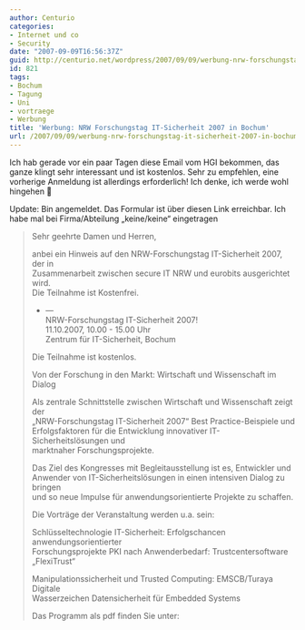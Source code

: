 ```yaml
---
author: Centurio
categories:
- Internet und co
- Security
date: "2007-09-09T16:56:37Z"
guid: http://centurio.net/wordpress/2007/09/09/werbung-nrw-forschungstag-it-sicherheit-2007-in-bochum/
id: 821
tags:
- Bochum
- Tagung
- Uni
- vortraege
- Werbung
title: 'Werbung: NRW Forschungstag IT-Sicherheit 2007 in Bochum'
url: /2007/09/09/werbung-nrw-forschungstag-it-sicherheit-2007-in-bochum/
---
```

Ich hab gerade vor ein paar Tagen diese Email vom HGI bekommen, das ganze klingt sehr interessant und ist kostenlos. Sehr zu empfehlen, eine vorherige Anmeldung ist allerdings erforderlich! Ich denke, ich werde wohl hingehen 🙂

Update: Bin angemeldet. Das Formular ist über diesen Link erreichbar. Ich habe mal bei Firma/Abteilung &#8222;keine/keine&#8220; eingetragen

> Sehr geehrte Damen und Herren,
> 
> anbei ein Hinweis auf den NRW-Forschungstag IT-Sicherheit 2007, der in  
> Zusammenarbeit zwischen secure IT NRW und eurobits ausgerichtet wird.  
> Die Teilnahme ist Kostenfrei.
> 
> - &#8212;  
> NRW-Forschungstag IT-Sicherheit 2007!  
> 11.10.2007, 10.00 - 15.00 Uhr  
> Zentrum für IT-Sicherheit, Bochum
> 
> Die Teilnahme ist kostenlos.
> 
> Von der Forschung in den Markt: Wirtschaft und Wissenschaft im Dialog
> 
> Als zentrale Schnittstelle zwischen Wirtschaft und Wissenschaft zeigt der  
> &#8222;NRW-Forschungstag IT-Sicherheit 2007&#8220; Best Practice-Beispiele und  
> Erfolgsfaktoren für die Entwicklung innovativer IT-Sicherheitslösungen und  
> marktnaher Forschungsprojekte.
> 
> Das Ziel des Kongresses mit Begleitausstellung ist es, Entwickler und  
> Anwender von IT-Sicherheitslösungen in einen intensiven Dialog zu bringen  
> und so neue Impulse für anwendungsorientierte Projekte zu schaffen.
> 
> Die Vorträge der Veranstaltung werden u.a. sein:
> 
> Schlüsseltechnologie IT-Sicherheit: Erfolgschancen anwendungsorientierter  
> Forschungsprojekte PKI nach Anwenderbedarf: Trustcentersoftware  
> &#8222;FlexiTrust&#8220;
> 
> Manipulationssicherheit und Trusted Computing: EMSCB/Turaya Digitale  
> Wasserzeichen Datensicherheit für Embedded Systems
> 
> Das Programm als pdf finden Sie unter: